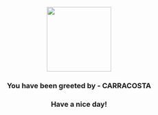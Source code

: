 <p align="center">
            <img src="https://raw.githubusercontent.com/PokeAPI/sprites/master/sprites/pokemon/565.png" width="150" height="150">
          </p>
          <h3 align="center">You have been greeted by - <b>CARRACOSTA</b></h3>
          <h3 align="center">Have a nice day!</h3>
